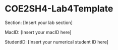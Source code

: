 # COE2SH4-Lab4Template

Section: [Insert your lab section]

MacID: [Insert your macID here]

StudentID: [Insert your numerical student ID here]